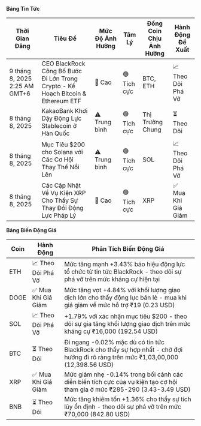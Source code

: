 **Bảng Tin Tức**

| Thời Gian Đăng | Tiêu Đề | Mức Độ Ảnh Hưởng | Tâm Lý | Đồng Coin Chịu Ảnh Hưởng | Hành Động Đề Xuất |
|------------------|----------|--------|-----------|------------------|------------------|
| 9 tháng 8, 2025 2:25 AM GMT+6 | CEO BlackRock Công Bố Bước Đi Lớn Trong Crypto - Kế Hoạch Bitcoin & Ethereum ETF | 🚨 Cao | 🟢 Tích cực | BTC, ETH | 📈 Theo Dõi Phá Vỡ |
| 8 tháng 8, 2025 | KakaoBank Khơi Dậy Động Lực Stablecoin ở Hàn Quốc | ⚠️ Trung bình | 🟢 Tích cực | Thị Trường Chung | ⏳ Theo Dõi |
| 8 tháng 8, 2025 | Mục Tiêu $200 cho Solana với Các Cơ Hội Thay Thế Nổi Lên | ⚠️ Trung bình | 🟢 Tích cực | SOL | 📈 Theo Dõi Phá Vỡ |
| 8 tháng 8, 2025 | Các Cập Nhật Về Vụ Kiện XRP Cho Thấy Sự Thay Đổi Động Lực Pháp Lý | 🚨 Cao | 🟢 Tích cực | XRP | ✅ Mua Khi Giá Giảm |

**Bảng Biến Động Giá**

| Coin | Hành Động | Phân Tích Biến Động Giá |
|------|--------|---------------------|
| ETH | 📈 Theo Dõi Phá Vỡ | Mức tăng mạnh +3.43% báo hiệu động lực tổ chức từ tin tức BlackRock - theo dõi sự phá vỡ trên mức kháng cự hiện tại |
| DOGE | ✅ Mua Khi Giá Giảm | Mức tăng vọt +4.84% với khối lượng giao dịch lớn cho thấy động lực bán lẻ - mua khi giá giảm về mức hỗ trợ ₹19 (0.23 USD) |
| SOL | 📈 Theo Dõi Phá Vỡ | +1.79% với xác nhận mục tiêu $200 - theo dõi sự gia tăng khối lượng giao dịch trên mức kháng cự ₹16,000 (192.54 USD) |
| BTC | ⏳ Theo Dõi | Đi ngang -0.02% mặc dù có tin tức BlackRock cho thấy sự hợp nhất - chờ đợi hướng đi rõ ràng trên mức ₹1,03,00,000 (12,398.56 USD) |
| XRP | ✅ Mua Khi Giá Giảm | Mức giảm nhẹ -0.14% trong bối cảnh các diễn biến tích cực của vụ kiện tạo cơ hội tham gia ở mức ₹285-290 (3.43-3.49 USD) |
| BNB | ⏳ Theo Dõi | Mức tăng khiêm tốn +1.36% cho thấy sự tích lũy ổn định - theo dõi sự phá vỡ trên mức ₹70,000 (842.80 USD) |